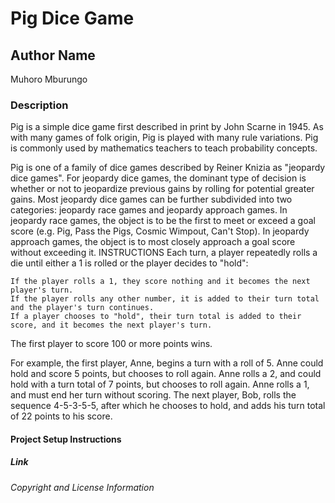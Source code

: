 # Pig Dice Game
## Author Name
Muhoro Mburungo
### Description
Pig is a simple dice game first described in print by John Scarne in 1945. As with many games of folk origin, Pig is played with many rule variations. Pig is commonly used by mathematics teachers to teach probability concepts.

Pig is one of a family of dice games described by Reiner Knizia as "jeopardy dice games". For jeopardy dice games, the dominant type of decision is whether or not to jeopardize previous gains by rolling for potential greater gains. Most jeopardy dice games can be further subdivided into two categories: jeopardy race games and jeopardy approach games. In jeopardy race games, the object is to be the first to meet or exceed a goal score (e.g. Pig, Pass the Pigs, Cosmic Wimpout, Can't Stop). In jeopardy approach games, the object is to most closely approach a goal score without exceeding it.
INSTRUCTIONS
Each turn, a player repeatedly rolls a die until either a 1 is rolled or the player decides to "hold":

    If the player rolls a 1, they score nothing and it becomes the next player's turn.
    If the player rolls any other number, it is added to their turn total and the player's turn continues.
    If a player chooses to "hold", their turn total is added to their score, and it becomes the next player's turn.

The first player to score 100 or more points wins.

For example, the first player, Anne, begins a turn with a roll of 5. Anne could hold and score 5 points, but chooses to roll again. Anne rolls a 2, and could hold with a turn total of 7 points, but chooses to roll again. Anne rolls a 1, and must end her turn without scoring. The next player, Bob, rolls the sequence 4-5-3-5-5, after which he chooses to hold, and adds his turn total of 22 points to his score.
#### Project Setup Instructions
##### Link

###### Copyright and License Information
